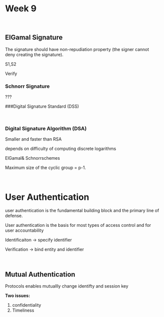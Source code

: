 # Week 9

<br />

## ElGamal Signature

The signature should have non-repudiation property (the signer cannot deny creating the signature).



S1,S2

Verify



### Schnorr Signature

???



###Digital Signature Standard (DSS)

<br />



### Digital Signature Algorithm (DSA)

Smaller and faster than RSA

depends on difficulty of computing discrete logarithms

ElGamal& Schnorrschemes

Maximum size of the cyclic group = p-1.

<br />



# User Authentication

user authentication is the fundamental building block and the primary line of defense. 

User authentication is the basis for most types of access control and for user accountability

Identificaiton -> specify identifier

Verification -> bind entity and identifier

<br />

## Mutual Authentication

Protocols enables mutuallly change identifty and session key

**Two issues:** 

1. confidentiality
2. Timeliness



